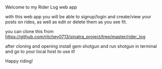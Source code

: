 Welcome to my Rider Log web app 

with this web app you will be able to signup/login and create/view your posts on rides, as well as edit or delete them as you see fit. 

you can clone this from https://github.com/ritchey0713/sinatra_project/tree/master/rider_log

after cloning and opening install gem shotgun and run shotgun in terminal and go to your local host to use it! 

Happy riding!
